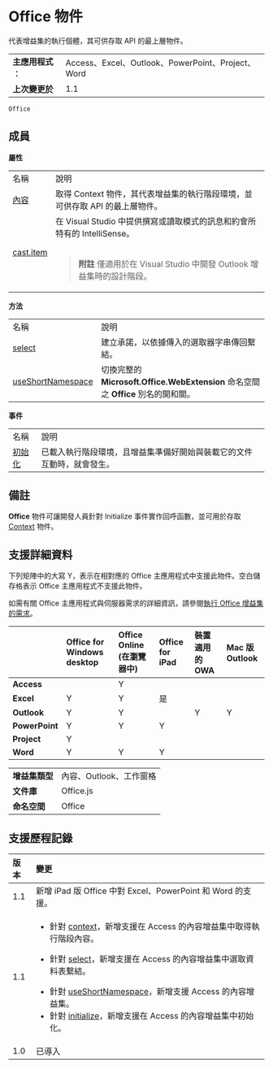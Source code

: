 

# Office 物件
代表增益集的執行個體，其可供存取 API 的最上層物件。

|||
|:-----|:-----|
|**主應用程式︰**|Access、Excel、Outlook、PowerPoint、Project、Word|
|**上次變更於**|1.1|

```js
Office
```


## 成員


**屬性**

|||
|:-----|:-----|
|名稱|說明|
|[內容](../../reference/shared/office.context.md)|取得 Context 物件，其代表增益集的執行階段環境，並可供存取 API 的最上層物件。|
|[cast.item](../../reference/shared/office.cast.item.md)|在 Visual Studio 中提供撰寫或讀取模式的訊息和約會所特有的 IntelliSense。 <br/><br/><blockquote>**附註**  僅適用於在 Visual Studio 中開發 Outlook 增益集時的設計階段。 </blockquote>|

**方法**

|||
|:-----|:-----|
|名稱|說明|
|[select](../../reference/shared/office.select.md)|建立承諾，以依據傳入的選取器字串傳回繫結。|
|[useShortNamespace](../../reference/shared/office.useshortnamespace.md)|切換完整的 **Microsoft.Office.WebExtension** 命名空間之 **Office** 別名的開和關。|

**事件**

|||
|:-----|:-----|
|名稱|說明|
|[初始化](../../reference/shared/office.initialize.md)|已載入執行階段環境，且增益集準備好開始與裝載它的文件互動時，就會發生。|

## 備註

**Office** 物件可讓開發人員針對 Initialize 事件實作回呼函數，並可用於存取 [Context](../../reference/shared/context.md) 物件。


## 支援詳細資料


下列矩陣中的大寫 Y，表示在相對應的 Office 主應用程式中支援此物件。空白儲存格表示 Office 主應用程式不支援此物件。

如需有關 Office 主應用程式與伺服器需求的詳細資訊，請參閱[執行 Office 增益集的需求](../../docs/overview/requirements-for-running-office-add-ins.md)。


||**Office for Windows desktop**|**Office Online (在瀏覽器中)**|**Office for iPad**|**裝置適用的 OWA**|**Mac 版 Outlook**|
|:-----|:-----|:-----|:-----|:-----|:-----|
|**Access**||Y||||
|**Excel**|Y|Y|是|||
|**Outlook**|Y|Y||Y|Y|
|**PowerPoint**|Y|Y|Y|||
|**Project**|Y|||||
|**Word**|Y|Y|Y|||

|||
|:-----|:-----|
|**增益集類型**|內容、Outlook、工作窗格|
|**文件庫**|Office.js|
|**命名空間**|Office|

## 支援歷程記錄


|**版本**|**變更**|
|:-----|:-----|
|1.1|新增 iPad 版 Office 中對 Excel、PowerPoint 和 Word 的支援。|
|1.1|<ul><li>針對 <a href="6c4b2c16-d4fb-4ecf-b72c-1e33b205daaf.htm">context</a>，新增支援在 Access 的內容增益集中取得執行階段內容。</p></li><li><p>針對 <a href="23aeb136-da1f-4127-a798-99dc27bc4dae.htm">select</a>，新增支援在 Access 的內容增益集中選取資料表繫結。</li><li>針對 <a href="9a4d5c7d-fcc4-4e8f-bef2-f2a8d8b4ae00.htm">useShortNamespace</a>，新增支援 Access 的內容增益集。</li><li>針對 <a href="727adf79-a0b5-48d2-99c7-6642c2c334fc.htm">initialize</a>，新增支援在 Access 的內容增益集中初始化。</li></ul>|
|1.0|已導入|

